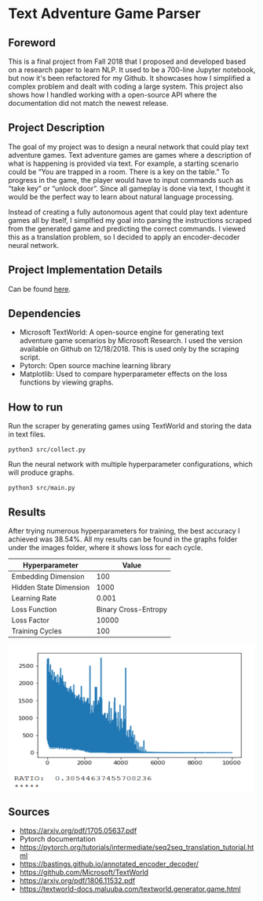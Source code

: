 # Text Adventure Game Parser

## Foreword
This is a final project from Fall 2018 that I proposed and developed based on a research paper to learn NLP. It used to be a 700-line Jupyter notebook, but now it's been refactored for my Github. It showcases how I simplified a complex problem and dealt with coding a large system. This project also shows how I handled working with a open-source API where the documentation did not match the newest release.

## Project Description
The goal of my project was to design a neural network that could play text adventure games. Text adventure games are games where a description of what is happening is provided via text. For example, a starting scenario could be “You are trapped in a room. There is a key on the table.” To progress in the game, the player would have to input commands such as “take key” or “unlock door”. Since all gameplay is done via text, I thought it would be the perfect way to learn about natural language processing.

Instead of creating a fully autonomous agent that could play text adenture games all by itself, I simplfied my goal into parsing the instructions scraped from the generated game and predicting the correct commands. I viewed this as a translation problem, so I decided to apply an encoder-decoder neural network.

## Project Implementation Details

Can be found [here](src/README.md).

## Dependencies

* Microsoft TextWorld: A open-source engine for generating text adventure game scenarios by Microsoft Research. I used the version available on Github on 12/18/2018. This is used only by the scraping script.
* Pytorch: Open source machine learning library
* Matplotlib: Used to compare hyperparameter effects on the loss functions by viewing graphs.

## How to run

Run the scraper by generating games using TextWorld and storing the data in text files.

```
python3 src/collect.py
```

Run the neural network with multiple hyperparameter configurations, which will produce graphs.

```
python3 src/main.py
```

## Results

After trying numerous hyperparameters for training, the best accuracy I achieved was 38.54%. All my results can be found in the graphs folder under the images folder, where it shows loss for each cycle.

| Hyperparameter | Value |
| --- | --- |
| Embedding Dimension | 100 |
| Hidden State Dimension | 1000 |
| Learning Rate | 0.001 |
| Loss Function | Binary Cross-Entropy |
| Loss Factor | 10000 |
| Training Cycles | 100 |

<a href="url"><img src="https://github.com/asannasi/txt_adv_nlp/blob/master/images/graphs/best.png" align="center" height="300" width="500" ></a>

## Sources
* https://arxiv.org/pdf/1705.05637.pdf
* Pytorch documentation
* https://pytorch.org/tutorials/intermediate/seq2seq_translation_tutorial.html
* https://bastings.github.io/annotated_encoder_decoder/
* https://github.com/Microsoft/TextWorld
* https://arxiv.org/pdf/1806.11532.pdf
* https://textworld-docs.maluuba.com/textworld.generator.game.html
